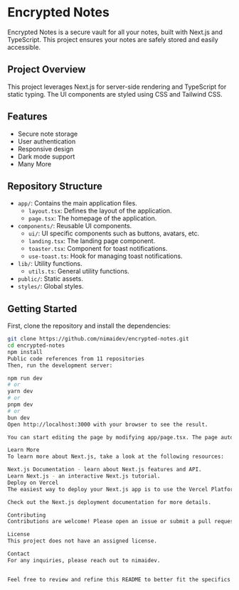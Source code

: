 # Encrypted Notes

Encrypted Notes is a secure vault for all your notes, built with Next.js and TypeScript. This project ensures your notes are safely stored and easily accessible.

## Project Overview

This project leverages Next.js for server-side rendering and TypeScript for static typing. The UI components are styled using CSS and Tailwind CSS.

## Features

- Secure note storage
- User authentication
- Responsive design
- Dark mode support
- Many More

## Repository Structure

- `app/`: Contains the main application files.
  - `layout.tsx`: Defines the layout of the application.
  - `page.tsx`: The homepage of the application.
- `components/`: Reusable UI components.
  - `ui/`: UI specific components such as buttons, avatars, etc.
  - `landing.tsx`: The landing page component.
  - `toaster.tsx`: Component for toast notifications.
  - `use-toast.ts`: Hook for managing toast notifications.
- `lib/`: Utility functions.
  - `utils.ts`: General utility functions.
- `public/`: Static assets.
- `styles/`: Global styles.

## Getting Started

First, clone the repository and install the dependencies:

```bash
git clone https://github.com/nimaidev/encrypted-notes.git
cd encrypted-notes
npm install
Public code references from 11 repositories
Then, run the development server:

npm run dev
# or
yarn dev
# or
pnpm dev
# or
bun dev
Open http://localhost:3000 with your browser to see the result.

You can start editing the page by modifying app/page.tsx. The page auto-updates as you edit the file.

Learn More
To learn more about Next.js, take a look at the following resources:

Next.js Documentation - learn about Next.js features and API.
Learn Next.js - an interactive Next.js tutorial.
Deploy on Vercel
The easiest way to deploy your Next.js app is to use the Vercel Platform from the creators of Next.js.

Check out the Next.js deployment documentation for more details.

Contributing
Contributions are welcome! Please open an issue or submit a pull request.

License
This project does not have an assigned license.

Contact
For any inquiries, please reach out to nimaidev.


Feel free to review and refine this README to better fit the specifics of your project.
